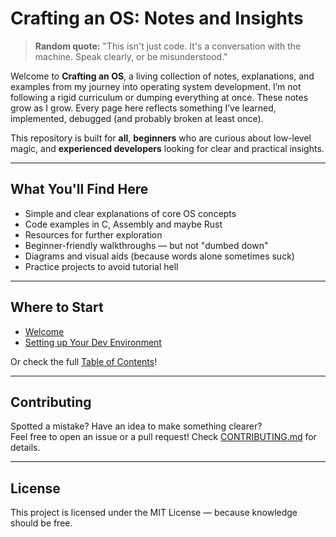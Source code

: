 # Crafting an OS: Notes and Insights

> **Random quote:** "This isn't just code. It's a conversation with the machine. Speak clearly, or be misunderstood."

Welcome to **Crafting an OS**, a living collection of notes, explanations, and examples from my journey into operating system development. I’m not following a rigid curriculum or dumping everything at once. These notes grow as I grow. Every page here reflects something I’ve learned, implemented, debugged (and probably broken at least once).

This repository is built for **all**, **beginners** who are curious about low-level magic, and **experienced developers** looking for clear and practical insights.

---

## What You'll Find Here

- Simple and clear explanations of core OS concepts
- Code examples in C, Assembly and maybe Rust
- Resources for further exploration
- Beginner-friendly walkthroughs — but not "dumbed down"
- Diagrams and visual aids (because words alone sometimes suck)
- Practice projects to avoid tutorial hell

---

## Where to Start

- [Welcome](notes/welcome.md)
- [Setting up Your Dev Environment](notes/setting-up-dev-env.md)

Or check the full [Table of Contents](SUMMARY.md)!

---

## Contributing

Spotted a mistake? Have an idea to make something clearer?  
Feel free to open an issue or a pull request! Check [CONTRIBUTING.md](CONTRIBUTING.md) for details.

---

## License

This project is licensed under the MIT License — because knowledge should be free.
